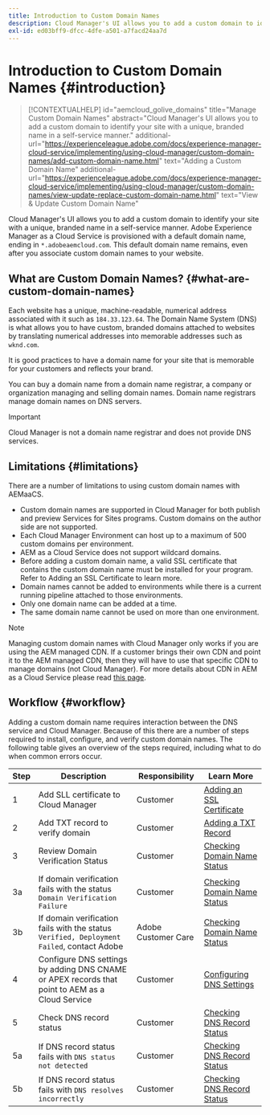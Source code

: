 ```yaml
---
title: Introduction to Custom Domain Names
description: Cloud Manager's UI allows you to add a custom domain to identify your site with a unique, branded name in a self-service manner.
exl-id: ed03bff9-dfcc-4dfe-a501-a7facd24aa7d
---
```


# Introduction to Custom Domain Names {#introduction}

>[!CONTEXTUALHELP]
>id="aemcloud_golive_domains"
>title="Manage Custom Domain Names"
>abstract="Cloud Manager's UI allows you to add a custom domain to identify your site with a unique, branded name in a self-service manner."
>additional-url="https://experienceleague.adobe.com/docs/experience-manager-cloud-service/implementing/using-cloud-manager/custom-domain-names/add-custom-domain-name.html" text="Adding a Custom Domain Name"
>additional-url="https://experienceleague.adobe.com/docs/experience-manager-cloud-service/implementing/using-cloud-manager/custom-domain-names/view-update-replace-custom-domain-name.html" text="View & Update Custom Domain Name"

Cloud Manager's UI allows you to add a custom domain to identify your site with a unique, branded name in a self-service manner. Adobe Experience Manager as a Cloud Service is provisioned with a default domain name, ending in `*.adobeaemcloud.com`. This default domain name remains, even after you associate custom domain names to your website.

## What are Custom Domain Names? {#what-are-custom-domain-names}

Each website has a unique, machine-readable, numerical address associated with it such as `184.33.123.64`. The Domain Name System (DNS) is what allows you to have custom, branded domains attached to websites by translating numerical addresses into memorable addresses such as `wknd.com`.

It is good practices to have a domain name for your site that is memorable for your customers and reflects your brand.

You can buy a domain name from a domain name registrar, a company or organization managing and selling domain names. Domain name registrars manage domain names on DNS servers.

>[!IMPORTANT]
>
>Cloud Manager is not a domain name registrar and does not provide DNS services.

## Limitations {#limitations}

There are a number of limitations to using custom domain names with AEMaaCS.

* Custom domain names are supported in Cloud Manager for both publish and preview Services for Sites programs. Custom domains on the author side are not supported.
* Each Cloud Manager Environment can host up to a maximum of 500 custom domains per environment.
* AEM as a Cloud Service does not support wildcard domains.
* Before adding a custom domain name, a valid SSL certificate that contains the custom domain name must be installed for your program. Refer to Adding an SSL Certificate to learn more.
* Domain names cannot be added to environments while there is a current running pipeline attached to those environments.
* Only one domain name can be added at a time.
* The same domain name cannot be used on more than one environment.

>[!NOTE]
>
>Managing custom domain names with Cloud Manager only works if you are using the AEM managed CDN. If a customer brings their own CDN and point it to the AEM managed CDN, then they will have to use that specific CDN to manage domains (not Cloud Manager). For more details about CDN in AEM as a Cloud Service please read [this page](/help/implementing/dispatcher/cdn.md).

## Workflow {#workflow}

Adding a custom domain name requires interaction between the DNS service and Cloud Manager. Because of this there are a number of steps required to install, configure, and verify custom domain names. The following table gives an overview of the steps required, including what to do when common errors occur.

|Step|Description|Responsibility|Learn More|
|--- |--- |--- |---|
|1|Add SLL certificate to Cloud Manager|Customer|[Adding an SSL Certificate](/help/implementing/cloud-manager/managing-ssl-certifications/add-ssl-certificate.md)|
|2|Add TXT record to verify domain|Customer|[Adding a TXT Record](/help/implementing/cloud-manager/custom-domain-names/add-text-record.md)|
|3|Review Domain Verification Status|Customer|[Checking Domain Name Status](/help/implementing/cloud-manager/custom-domain-names/check-domain-name-status.md)|
|3a|If domain verification fails with the status `Domain Verification Failure`|Customer|[Checking Domain Name Status](/help/implementing/cloud-manager/custom-domain-names/check-domain-name-status.md)|
|3b|If domain verification fails with the status `Verified, Deployment Failed`, contact Adobe|Adobe Customer Care|[Checking Domain Name Status](/help/implementing/cloud-manager/custom-domain-names/check-domain-name-status.md)|
|4|Configure DNS settings by adding DNS CNAME or APEX records that point to AEM as a Cloud Service|Customer|[Configuring DNS Settings](/help/implementing/cloud-manager/custom-domain-names/configure-dns-settings.md)|
|5|Check DNS record status|Customer|[Checking DNS Record Status](/help/implementing/cloud-manager/custom-domain-names/check-dns-record-status.md)|
|5a|If DNS record status fails with `DNS status not detected`|Customer|[Checking DNS Record Status](/help/implementing/cloud-manager/custom-domain-names/check-dns-record-status.md)|
|5b|If DNS record status fails with `DNS resolves incorrectly`|Customer|[Checking DNS Record Status](/help/implementing/cloud-manager/custom-domain-names/check-dns-record-status.md)|
